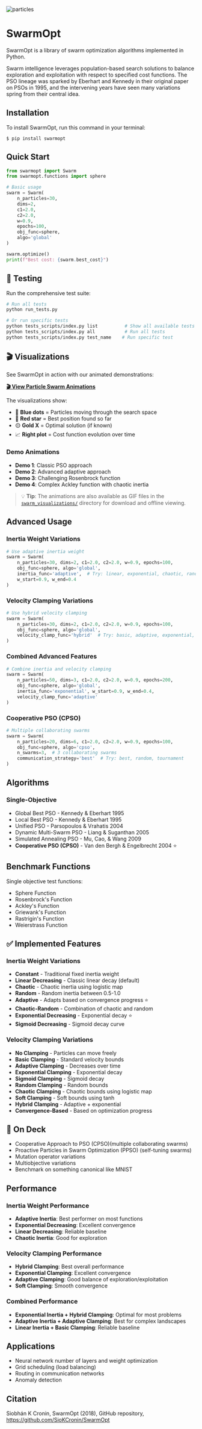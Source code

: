 ![particles](https://github.com/SioKCronin/PSO-baselines/blob/master/media/swarmopt_lateral.png)

# SwarmOpt

SwarmOpt is a library of swarm optimization algorithms implemented in Python. 

Swarm intelligence leverages population-based search solutions to balance exploration and exploitation with respect 
to specified cost functions. The PSO lineage was sparked by Eberhart and Kennedy in their original paper on PSOs in 1995, 
and the intervening years have seen many variations spring from their central idea. 

## Installation

To install SwarmOpt, run this command in your terminal:

```shell
$ pip install swarmopt
```

## Quick Start

```python
from swarmopt import Swarm
from swarmopt.functions import sphere

# Basic usage
swarm = Swarm(
    n_particles=30,
    dims=2,
    c1=2.0,
    c2=2.0,
    w=0.9,
    epochs=100,
    obj_func=sphere,
    algo='global'
)

swarm.optimize()
print(f"Best cost: {swarm.best_cost}")
```

## 🧪 Testing

Run the comprehensive test suite:

```bash
# Run all tests
python run_tests.py

# Or run specific tests
python tests_scripts/index.py list          # Show all available tests
python tests_scripts/index.py all           # Run all tests
python tests_scripts/index.py test_name    # Run specific test
```

## 🎬 Visualizations

See SwarmOpt in action with our animated demonstrations:

**[🎬 View Particle Swarm Animations](https://htmlpreview.github.io/?https://github.com/SioKCronin/swarmopt/blob/update2/swarm_visualizations/view_animations.html)**

The visualizations show:
- 🔵 **Blue dots** = Particles moving through the search space
- 🔴 **Red star** = Best position found so far  
- 🟡 **Gold X** = Optimal solution (if known)
- 📈 **Right plot** = Cost function evolution over time

### Demo Animations
- **Demo 1**: Classic PSO approach
- **Demo 2**: Advanced adaptive approach  
- **Demo 3**: Challenging Rosenbrock function
- **Demo 4**: Complex Ackley function with chaotic inertia

> 💡 **Tip**: The animations are also available as GIF files in the [`swarm_visualizations/`](https://github.com/SioKCronin/swarmopt/tree/update2/swarm_visualizations) directory for download and offline viewing.

## Advanced Usage

### Inertia Weight Variations
```python
# Use adaptive inertia weight
swarm = Swarm(
    n_particles=30, dims=2, c1=2.0, c2=2.0, w=0.9, epochs=100,
    obj_func=sphere, algo='global',
    inertia_func='adaptive',  # Try: linear, exponential, chaotic, random, adaptive
    w_start=0.9, w_end=0.4
)
```

### Velocity Clamping Variations
```python
# Use hybrid velocity clamping
swarm = Swarm(
    n_particles=30, dims=2, c1=2.0, c2=2.0, w=0.9, epochs=100,
    obj_func=sphere, algo='global',
    velocity_clamp_func='hybrid'  # Try: basic, adaptive, exponential, chaotic, soft
)
```

### Combined Advanced Features
```python
# Combine inertia and velocity clamping
swarm = Swarm(
    n_particles=50, dims=3, c1=2.0, c2=2.0, w=0.9, epochs=200,
    obj_func=sphere, algo='global',
    inertia_func='exponential', w_start=0.9, w_end=0.4,
    velocity_clamp_func='adaptive'
)
```

### Cooperative PSO (CPSO)
```python
# Multiple collaborating swarms
swarm = Swarm(
    n_particles=20, dims=6, c1=2.0, c2=2.0, w=0.9, epochs=100,
    obj_func=sphere, algo='cpso',
    n_swarms=3,  # 3 collaborating swarms
    communication_strategy='best'  # Try: best, random, tournament
)
```

## Algorithms

### Single-Objective
* Global Best PSO - Kennedy & Eberhart 1995
* Local Best PSO - Kennedy & Eberhart 1995
* Unified PSO - Parsopoulos &  Vrahatis 2004
* Dynamic Multi-Swarm PSO - Liang & Suganthan 2005
* Simulated Annealing PSO - Mu, Cao, & Wang 2009
* **Cooperative PSO (CPSO)** - Van den Bergh & Engelbrecht 2004 ⭐

## Benchmark Functions

Single objective test functions:
* Sphere Function
* Rosenbrock's Function
* Ackley's Function
* Griewank's Function
* Rastrigin's Function
* Weierstrass Function

## ✅ Implemented Features

### Inertia Weight Variations
* **Constant** - Traditional fixed inertia weight
* **Linear Decreasing** - Classic linear decay (default)
* **Chaotic** - Chaotic inertia using logistic map
* **Random** - Random inertia between 0.5-1.0
* **Adaptive** - Adapts based on convergence progress ⭐
* **Chaotic-Random** - Combination of chaotic and random
* **Exponential Decreasing** - Exponential decay ⭐
* **Sigmoid Decreasing** - Sigmoid decay curve

### Velocity Clamping Variations
* **No Clamping** - Particles can move freely
* **Basic Clamping** - Standard velocity bounds
* **Adaptive Clamping** - Decreases over time
* **Exponential Clamping** - Exponential decay
* **Sigmoid Clamping** - Sigmoid decay
* **Random Clamping** - Random bounds
* **Chaotic Clamping** - Chaotic bounds using logistic map
* **Soft Clamping** - Soft bounds using tanh
* **Hybrid Clamping** - Adaptive + exponential
* **Convergence-Based** - Based on optimization progress

## 🚧 On Deck

* Cooperative Approach to PSO (CPSO)(multiple collaborating swarms)
* Proactive Particles in Swarm Optimization (PPSO) (self-tuning swarms)
* Mutation operator variations
* Multiobjective variations
* Benchmark on something canonical like MNIST

## Performance

### Inertia Weight Performance
- **Adaptive Inertia**: Best performer on most functions
- **Exponential Decreasing**: Excellent convergence
- **Linear Decreasing**: Reliable baseline
- **Chaotic Inertia**: Good for exploration

### Velocity Clamping Performance
- **Hybrid Clamping**: Best overall performance
- **Exponential Clamping**: Excellent convergence
- **Adaptive Clamping**: Good balance of exploration/exploitation
- **Soft Clamping**: Smooth convergence

### Combined Performance
- **Exponential Inertia + Hybrid Clamping**: Optimal for most problems
- **Adaptive Inertia + Adaptive Clamping**: Best for complex landscapes
- **Linear Inertia + Basic Clamping**: Reliable baseline

## Applications

* Neural network number of layers and weight optimization
* Grid scheduling (load balancing)
* Routing in communication networks
* Anomaly detection

## Citation

Siobhán K Cronin, SwarmOpt (2018), GitHub repository, https://github.com/SioKCronin/SwarmOpt
